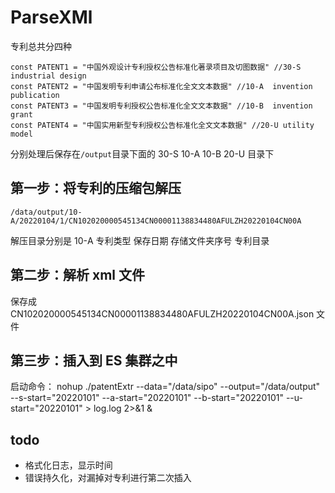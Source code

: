 # ParseXMl

专利总共分四种 
```shell
const PATENT1 = "中国外观设计专利授权公告标准化著录项目及切图数据" //30-S  industrial design
const PATENT2 = "中国发明专利申请公布标准化全文文本数据" //10-A  invention publication 
const PATENT3 = "中国发明专利授权公告标准化全文文本数据" //10-B  invention grant 
const PATENT4 = "中国实用新型专利授权公告标准化全文文本数据" //20-U utility model 
```
分别处理后保存在`/output`目录下面的 30-S 10-A 10-B 20-U 目录下

## 第一步：将专利的压缩包解压

 `/data/output/10-A/20220104/1/CN102020000545134CN00001138834480AFULZH20220104CN00A`


解压目录分别是 10-A 专利类型 保存日期 存储文件夹序号 专利目录

## 第二步：解析 xml 文件

保存成 CN102020000545134CN00001138834480AFULZH20220104CN00A.json 文件


## 第三步：插入到 ES 集群之中



启动命令：
nohup ./patentExtr --data="/data/sipo" --output="/data/output" --s-start="20220101" --a-start="20220101" --b-start="20220101" --u-start="20220101" > log.log 2>&1 &


## todo
* 格式化日志，显示时间
* 错误持久化，对漏掉对专利进行第二次插入